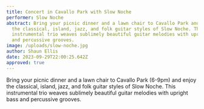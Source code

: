 ```yaml
---
title: Concert in Cavallo Park with Slow Noche
performer: Slow Noche
abstract: Bring your picnic dinner and a lawn chair to Cavallo Park and enjoy
  the classical, island, jazz, and folk guitar styles of Slow Noche. This
  instrumental trio weaves sublimely beautiful guitar melodies with upright bass
  and percussive grooves.
image: /uploads/slow-noche.jpg
author: Shaun Ellis
date: 2023-09-29T22:00:25.642Z
approved: true
---
```

Bring your picnic dinner and a lawn chair to Cavallo Park (6-9pm) and enjoy the classical, island, jazz, and folk guitar styles of Slow Noche. This instrumental trio weaves sublimely beautiful guitar melodies with upright bass and percussive grooves. 